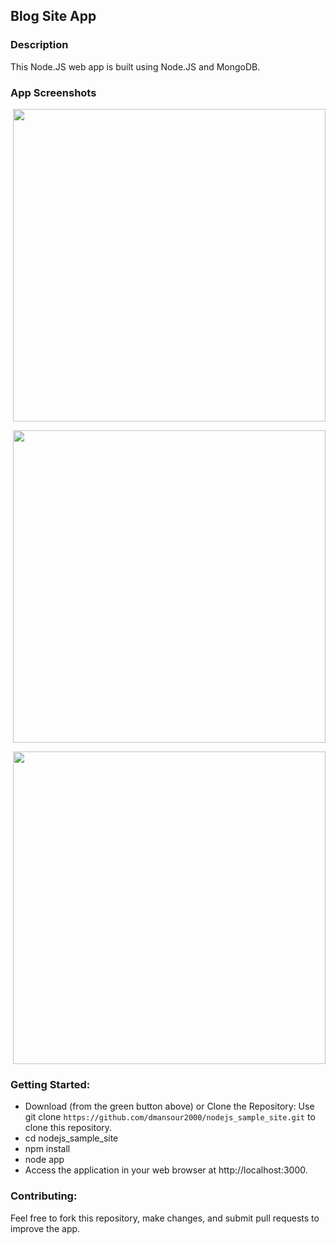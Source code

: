## Blog Site App
 
 ### Description

This Node.JS web app is built using Node.JS and MongoDB.

### App Screenshots
<p>
   <img src="https://github.com/dmansour2000/nodejs_sample_site/blob/master/screenshots/Screenshot%202024-10-23%20at%2011.17.26%E2%80%AFPM.png", width="500" hspace="4"/>
</p>
   <img src="https://github.com/dmansour2000/nodejs_sample_site/blob/master/screenshots/Screenshot%202024-10-23%20at%2011.18.16%E2%80%AFPM.png", width="500" hspace="4"/>
   </p>
   <img src="https://github.com/dmansour2000/nodejs_sample_site/blob/master/screenshots/Screenshot%202024-10-23%20at%2011.18.29%E2%80%AFPM.png", width="500" hspace="4"/>
</p>


### Getting Started:

- Download (from the green button above) or Clone the Repository: Use git clone ``` https://github.com/dmansour2000/nodejs_sample_site.git ``` to clone this repository.
- cd nodejs_sample_site
- npm install
- node app
- Access the application in your web browser at http://localhost:3000.


### Contributing:
Feel free to fork this repository, make changes, and submit pull requests to improve the app. 


  

